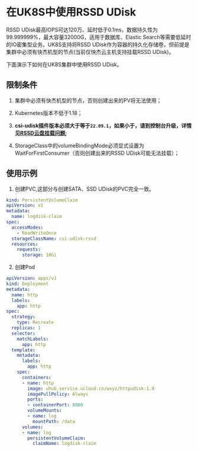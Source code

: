# 在UK8S中使用RSSD UDisk

RSSD UDisk最高IOPS可达120万、延时低于0.1ms，数据持久性为99.999999%，最大容量32000G，适用于数据库、Elastic
Search等需要低延时的IO密集型业务。UK8S支持将RSSD UDisk作为容器的持久化存储卷，但前提是集群中必须有快杰机型的节点(当前仅快杰云主机支持挂载RSSD UDisk)。

下面演示下如何在UK8S集群中使用RSSD UDisk。

## 限制条件

1. 集群中必须有快杰机型的节点，否则创建出来的PV将无法使用；

2. Kubernetes版本不低于1.18；

3. **csi-udisk插件版本必须大于等于`22.09.1`，如果小于，请到控制台升级，详情见[RSSD云盘挂载问题](/uk8s/troubleshooting/rssd_attachment);**

4. StorageClass中的volumeBindingMode必须显式设置为WaitForFirstConsumer（否则创建出来的RSSD UDisk可能无法挂载）；

## 使用示例

1. 创建PVC,这部分与创建SATA、SSD UDisk的PVC完全一致。

```yaml
kind: PersistentVolumeClaim
apiVersion: v1
metadata:
  name: logdisk-claim
spec:
  accessModes:
    - ReadWriteOnce
  storageClassName: csi-udisk-rssd
  resources:
    requests:
      storage: 10Gi
```

2. 创建Pod

```yaml
apiVersion: apps/v1
kind: Deployment
metadata:
  name: http
  labels:
    app: http
spec:
  strategy:
    type: Recreate
  replicas: 1
  selector:
    matchLabels:
      app: http
  template:
    metadata:
      labels:
        app: http
    spec:
      containers:
      - name: http
        image: uhub.service.ucloud.cn/wxyz/httpudisk:1.0
        imagePullPolicy: Always
        ports:
        - containerPort: 8080
        volumeMounts:
        - name: log
          mountPath: /data
      volumes:
      - name: log
        persistentVolumeClaim:
          claimName: logdisk-claim
```
